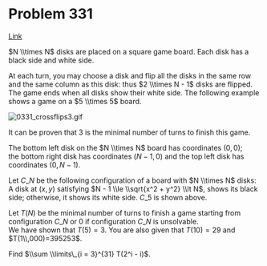 # Problem 331

[Link](https://projecteuler.net/problem=331)

$N \\times N$ disks are placed on a square game board. Each disk has a black side and white side.

At each turn, you may choose a disk and flip all the disks in the same row and the same column as this disk: thus $2 \\times N - 1$ disks are flipped. The game ends when all disks show their white side. The following example shows a game on a $5 \\times 5$ board.

![0331_crossflips3.gif](resources/images/0331_crossflips3.gif?1678992056)

It can be proven that $3$ is the minimal number of turns to finish this game.

The bottom left disk on the $N \\times N$ board has coordinates $(0,0)$;  
the bottom right disk has coordinates $(N-1,0)$ and the top left disk has coordinates $(0,N-1)$. 

Let $C\_N$ be the following configuration of a board with $N \\times N$ disks:  
A disk at $(x, y)$ satisfying $N - 1 \\le \\sqrt{x^2 + y^2} \\lt N$, shows its black side; otherwise, it shows its white side. $C\_5$ is shown above.

Let $T(N)$ be the minimal number of turns to finish a game starting from configuration $C\_N$ or $0$ if configuration $C\_N$ is unsolvable.  
We have shown that $T(5)=3$. You are also given that $T(10)=29$ and $T(1\\,000)=395253$.

Find $\\sum \\limits\_{i = 3}^{31} T(2^i - i)$.